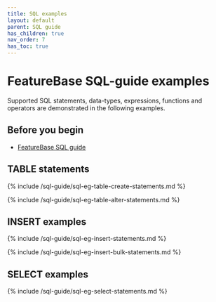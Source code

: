 ```yaml
---
title: SQL examples
layout: default
parent: SQL guide
has_children: true
nav_order: 7
has_toc: true
---
```


# FeatureBase SQL-guide examples

Supported SQL statements, data-types, expressions, functions and operators are demonstrated in the following examples.

## Before you begin

* [FeatureBase SQL guide](/docs/sql-guide/sql-guide-home)

## TABLE statements

{% include /sql-guide/sql-eg-table-create-statements.md %}

{% include /sql-guide/sql-eg-table-alter-statements.md %}

## INSERT examples

{% include /sql-guide/sql-eg-insert-statements.md %}

{% include /sql-guide/sql-eg-insert-bulk-statements.md %}

## SELECT examples

{% include /sql-guide/sql-eg-select-statements.md %}
